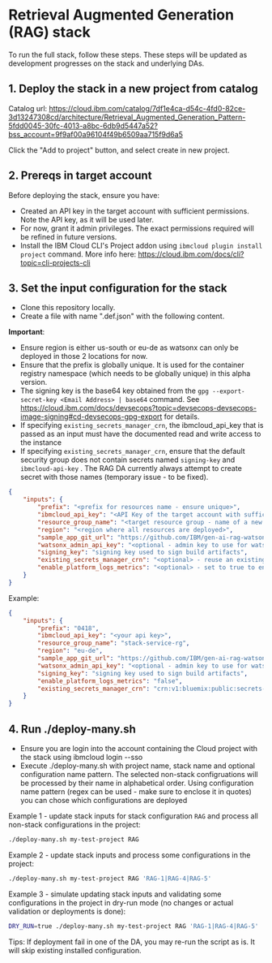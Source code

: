 # Retrieval Augmented Generation (RAG) stack

To run the full stack, follow these steps. These steps will be updated as development progresses on the stack and underlying DAs.

## 1. Deploy the stack in a new project from catalog

Catalog url: https://cloud.ibm.com/catalog/7df1e4ca-d54c-4fd0-82ce-3d13247308cd/architecture/Retrieval_Augmented_Generation_Pattern-5fdd0045-30fc-4013-a8bc-6db9d5447a52?bss_account=9f9af00a96104f49b6509aa715f9d6a5

Click the "Add to project" button, and select create in new project.

## 2. Prereqs in target account

Before deploying the stack, ensure you have:
- Created an API key in the target account with sufficient permissions. Note the API key, as it will be used later.
- For now, grant it admin privileges. The exact permissions required will be refined in future versions.
- Install the IBM Cloud CLI's Project addon using `ibmcloud plugin install project` command. More info here: https://cloud.ibm.com/docs/cli?topic=cli-projects-cli


## 3. Set the input configuration for the stack

- Clone this repository locally.
- Create a file with name ".def.json" with the following content.

**Important**:
- Ensure region is either us-south or eu-de as watsonx can only be deployed in those 2 locations for now.
- Ensure that the prefix is globally unique. It is used for the container registry namespace (which needs to be globally unique) in this alpha version.
- The signing key is the base64 key obtained from the `gpg --export-secret-key <Email Address> | base64` command. See https://cloud.ibm.com/docs/devsecops?topic=devsecops-devsecops-image-signing#cd-devsecops-gpg-export for details.
- If specifying `existing_secrets_manager_crn`, the ibmcloud_api_key that is passed as an input must have the documented read and write access to the instance
- If specifying `existing_secrets_manager_crn`, ensure that the default security group does not contain secrets named `signing-key` and `ibmcloud-api-key` . The RAG DA currently always attempt to create secret with those names (temporary issue - to be fixed).
  
```json
{
    "inputs": {
        "prefix": "<prefix for resources name - ensure unique>",
        "ibmcloud_api_key": "<API Key of the target account with sufficient permissions>",
        "resource_group_name": "<target resource group - name of a new resource group that the stack will creates>",
        "region": "<region where all resources are deployed>",
        "sample_app_git_url": "https://github.com/IBM/gen-ai-rag-watsonx-sample-application",
        "watsonx_admin_api_key": "<optional - admin key to use for watson if different from ibmcloud_api_key>",
        "signing_key": "signing key used to sign build artifacts",
        "existing_secrets_manager_crn": "<optional> - reuse an existing secret manager instance",
        "enable_platform_logs_metrics": "<optional> - set to true to enable observability instance to capture regional logs"
    }
}
```

Example:
```json
{
    "inputs": {
        "prefix": "0418",
        "ibmcloud_api_key": "<your api key>",
        "resource_group_name": "stack-service-rg",
        "region": "eu-de",
        "sample_app_git_url": "https://github.com/IBM/gen-ai-rag-watsonx-sample-application",
        "watsonx_admin_api_key": "<optional - admin key to use for watson if different from ibmcloud_api_key>",
        "signing_key": "signing key used to sign build artifacts",
        "enable_platform_logs_metrics": "false",
        "existing_secrets_manager_crn": "crn:v1:bluemix:public:secrets-manager:us-south:a/190c293e9fda4c6684b5acf4b17871b8:14580411-4fa2-42d3-af3f-ab7fc6371b6d::"
    }
}
```


## 4. Run ./deploy-many.sh

- Ensure you are login into the account containing the Cloud project with the stack using ibmcloud login --sso
- Execute ./deploy-many.sh with project name, stack name and optional configuration name pattern. The selected non-stack configruations will be processed by their name in alphabetical order. Using configuration name pattern (regex can be used - make sure to enclose it in quotes) you can chose which configurations are deployed

Example 1 - update stack inputs for stack configuration `RAG` and process all non-stack configurations in the project:
```bash
./deploy-many.sh my-test-project RAG
```

Example 2 - update stack inputs and process some configurations in the project:
```bash
./deploy-many.sh my-test-project RAG 'RAG-1|RAG-4|RAG-5'
```

Example 3 - simulate updating stack inputs and validating some configurations in the project in dry-run mode (no changes or actual validation or deployments is done):
```bash
DRY_RUN=true ./deploy-many.sh my-test-project RAG 'RAG-1|RAG-4|RAG-5'
```

Tips: If deployment fail in one of the DA, you may re-run the script as is. It will skip existing installed configuration.
